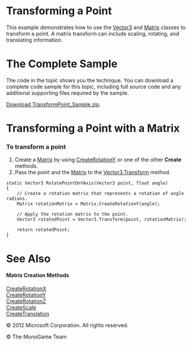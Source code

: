 

# Transforming a Point

This example demonstrates how to use the [Vector3](T_Microsoft_Xna_Framework_Vector3.md) and [Matrix](T_Microsoft_Xna_Framework_Matrix.md) classes to transform a point. A matrix transform can include scaling, rotating, and translating information.

# The Complete Sample

The code in the topic shows you the technique. You can download a complete code sample for this topic, including full source code and any additional supporting files required by the sample.

[Download TransformPoint_Sample.zip](http://go.microsoft.com/fwlink/?LinkId=258738).

# Transforming a Point with a Matrix

### To transform a point

1.  Create a [Matrix](T_Microsoft_Xna_Framework_Matrix.md) by using [CreateRotationY](O_M_Microsoft_Xna_Framework_Matrix_CreateRotationY.md) or one of the other **Create** methods.
2.  Pass the point and the [Matrix](T_Microsoft_Xna_Framework_Matrix.md) to the [Vector3.Transform](O_M_Microsoft_Xna_Framework_Vector3_Transform.md) method.

```
static Vector3 RotatePointOnYAxis(Vector3 point, float angle)
{
    // Create a rotation matrix that represents a rotation of angle radians.
    Matrix rotationMatrix = Matrix.CreateRotationY(angle);

    // Apply the rotation matrix to the point.
    Vector3 rotatedPoint = Vector3.Transform(point, rotationMatrix);

    return rotatedPoint;
}
```

# See Also

#### Matrix Creation Methods

[CreateRotationX](O_M_Microsoft_Xna_Framework_Matrix_CreateRotationX.md)  
[CreateRotationY](O_M_Microsoft_Xna_Framework_Matrix_CreateRotationY.md)  
[CreateRotationZ](O_M_Microsoft_Xna_Framework_Matrix_CreateRotationZ.md)  
[CreateScale](O_M_Microsoft_Xna_Framework_Matrix_CreateScale.md)  
[CreateTranslation](O_M_Microsoft_Xna_Framework_Matrix_CreateTranslation.md)  

© 2012 Microsoft Corporation. All rights reserved.  

© The MonoGame Team